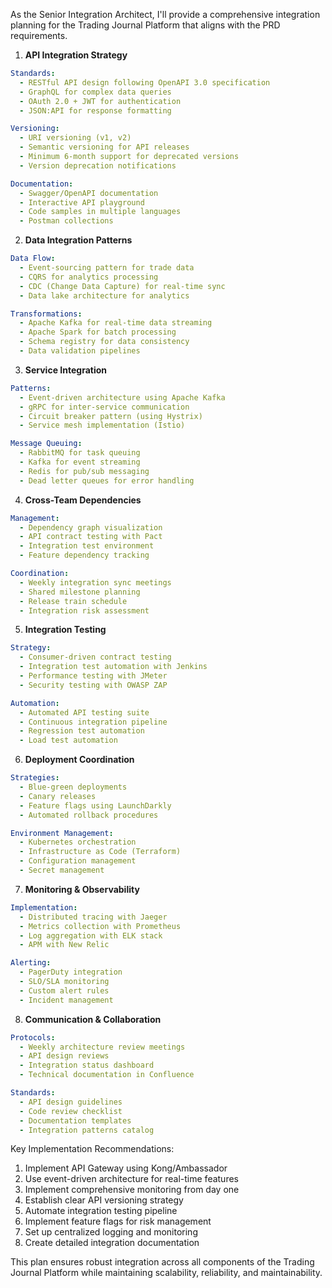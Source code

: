 As the Senior Integration Architect, I'll provide a comprehensive integration planning for the Trading Journal Platform that aligns with the PRD requirements.

1. **API Integration Strategy**
```yaml
Standards:
  - RESTful API design following OpenAPI 3.0 specification
  - GraphQL for complex data queries
  - OAuth 2.0 + JWT for authentication
  - JSON:API for response formatting

Versioning:
  - URI versioning (v1, v2)
  - Semantic versioning for API releases
  - Minimum 6-month support for deprecated versions
  - Version deprecation notifications

Documentation:
  - Swagger/OpenAPI documentation
  - Interactive API playground
  - Code samples in multiple languages
  - Postman collections
```

2. **Data Integration Patterns**
```yaml
Data Flow:
  - Event-sourcing pattern for trade data
  - CQRS for analytics processing
  - CDC (Change Data Capture) for real-time sync
  - Data lake architecture for analytics

Transformations:
  - Apache Kafka for real-time data streaming
  - Apache Spark for batch processing
  - Schema registry for data consistency
  - Data validation pipelines
```

3. **Service Integration**
```yaml
Patterns:
  - Event-driven architecture using Apache Kafka
  - gRPC for inter-service communication
  - Circuit breaker pattern (using Hystrix)
  - Service mesh implementation (Istio)

Message Queuing:
  - RabbitMQ for task queuing
  - Kafka for event streaming
  - Redis for pub/sub messaging
  - Dead letter queues for error handling
```

4. **Cross-Team Dependencies**
```yaml
Management:
  - Dependency graph visualization
  - API contract testing with Pact
  - Integration test environment
  - Feature dependency tracking

Coordination:
  - Weekly integration sync meetings
  - Shared milestone planning
  - Release train schedule
  - Integration risk assessment
```

5. **Integration Testing**
```yaml
Strategy:
  - Consumer-driven contract testing
  - Integration test automation with Jenkins
  - Performance testing with JMeter
  - Security testing with OWASP ZAP

Automation:
  - Automated API testing suite
  - Continuous integration pipeline
  - Regression test automation
  - Load test automation
```

6. **Deployment Coordination**
```yaml
Strategies:
  - Blue-green deployments
  - Canary releases
  - Feature flags using LaunchDarkly
  - Automated rollback procedures

Environment Management:
  - Kubernetes orchestration
  - Infrastructure as Code (Terraform)
  - Configuration management
  - Secret management
```

7. **Monitoring & Observability**
```yaml
Implementation:
  - Distributed tracing with Jaeger
  - Metrics collection with Prometheus
  - Log aggregation with ELK stack
  - APM with New Relic

Alerting:
  - PagerDuty integration
  - SLO/SLA monitoring
  - Custom alert rules
  - Incident management
```

8. **Communication & Collaboration**
```yaml
Protocols:
  - Weekly architecture review meetings
  - API design reviews
  - Integration status dashboard
  - Technical documentation in Confluence

Standards:
  - API design guidelines
  - Code review checklist
  - Documentation templates
  - Integration patterns catalog
```

Key Implementation Recommendations:
1. Implement API Gateway using Kong/Ambassador
2. Use event-driven architecture for real-time features
3. Implement comprehensive monitoring from day one
4. Establish clear API versioning strategy
5. Automate integration testing pipeline
6. Implement feature flags for risk management
7. Set up centralized logging and monitoring
8. Create detailed integration documentation

This plan ensures robust integration across all components of the Trading Journal Platform while maintaining scalability, reliability, and maintainability.